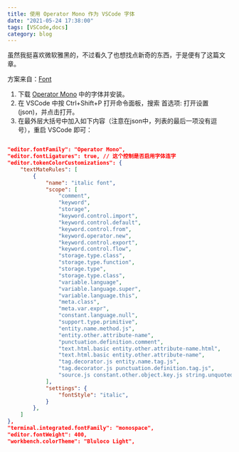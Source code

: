 ```yaml
---
title: 使用 Operator Mono 作为 VSCode 字体
date: "2021-05-24 17:38:00"
tags: [VSCode,docs]
category: blog
---
```

虽然我挺喜欢微软雅黑的，不过看久了也想找点新奇的东西，于是便有了这篇文章。

<!-- more -->

方案来自：[Font](https://github.com/beichensky/Font)

1. 下载 [Operator Mono](https://github.com/beichensky/Font/tree/master/Operator%20Mono) 中的字体并安装。
2. 在 VSCode 中按 Ctrl+Shift+P 打开命令面板，搜索 首选项: 打开设置 (json)，并点击打开。
3. 在最外层大括号中加入如下内容（注意在json中，列表的最后一项没有逗号），重启 VSCode 即可：

```json

"editor.fontFamily": "Operator Mono",
"editor.fontLigatures": true, // 这个控制是否启用字体连字
"editor.tokenColorCustomizations": {
    "textMateRules": [
        {
            "name": "italic font",
            "scope": [
                "comment",
                "keyword",
                "storage",
                "keyword.control.import",
                "keyword.control.default",
                "keyword.control.from",
                "keyword.operator.new",
                "keyword.control.export",
                "keyword.control.flow",
                "storage.type.class",
                "storage.type.function",
                "storage.type",
                "storage.type.class",
                "variable.language",
                "variable.language.super",
                "variable.language.this",
                "meta.class",
                "meta.var.expr",
                "constant.language.null",
                "support.type.primitive",
                "entity.name.method.js",
                "entity.other.attribute-name",
                "punctuation.definition.comment",
                "text.html.basic entity.other.attribute-name.html",
                "text.html.basic entity.other.attribute-name",
                "tag.decorator.js entity.name.tag.js",
                "tag.decorator.js punctuation.definition.tag.js",
                "source.js constant.other.object.key.js string.unquoted.label.js",
            ],
            "settings": {
                "fontStyle": "italic",
            }
        },
    ]
},
"terminal.integrated.fontFamily": "monospace",
"editor.fontWeight": 400,
"workbench.colorTheme": "Bluloco Light",

```
